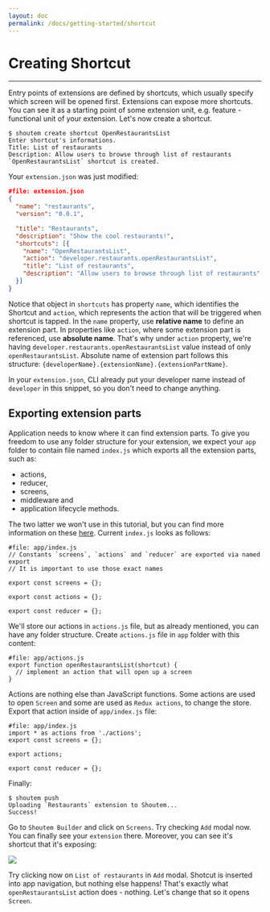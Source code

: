 ```yaml
---
layout: doc
permalink: /docs/getting-started/shortcut
---
```


# Creating Shortcut
<hr />

Entry points of extensions are defined by shortcuts, which usually specify which screen will be opened first. Extensions can expose more shortcuts. You can see it as a starting point of some extension unit, e.g. feature - functional unit of your extension. Let's now create a shortcut.

```ShellSession
$ shoutem create shortcut OpenRestaurantsList
Enter shortcut's informations.
Title: List of restaurants
Description: Allow users to browse through list of restaurants
`OpenRestaurantsList` shortcut is created.
```

Your `extension.json` was just modified:

```json
#file: extension.json
{
  "name": "restaurants",
  "version": "0.0.1",

  "title": "Restaurants",
  "description": "Show the cool restaurants!",
  "shortcuts": [{
    "name": "OpenRestaurantsList",
    "action": "developer.restaurants.openRestaurantsList",
    "title": "List of restaurants",
    "description": "Allow users to browse through list of restaurants"
  }]
}
```

Notice that object in `shortcuts` has property `name`, which identifies the Shortcut and `action`, which represents the action that will be triggered when shortcut is tapped. In the `name` property, use **relative name** to define an extension part. In properties like `action`, where some extension part is referenced, use **absolute name**. That's why under `action` property, we're having `developer.restaurants.openRestaurantsList` value instead of only `openRestaurantsList`. Absolute name of extension part follows this structure: `{developerName}.{extensionName}.{extensionPartName}`.

In your `extension.json`, CLI already put your developer name instead of `developer` in this snippet, so you don't need to change anything.

## Exporting extension parts

Application needs to know where it can find extension parts. To give you freedom to use any folder structure for your extension, we expect your `app` folder to contain file named `index.js` which exports all the extension parts, such as:

- actions,
- reducer,
- screens,
- middleware and
- application lifecycle methods.

The two latter we won't use in this tutorial, but you can find more information on these [here](/docs/coming-soon). Current `index.js` looks as follows:

```JSX
#file: app/index.js
// Constants `screens`, `actions` and `reducer` are exported via named export
// It is important to use those exact names

export const screens = {};

export const actions = {};

export const reducer = {};
```

We'll store our actions in `actions.js` file, but as already mentioned, you can have any folder structure. Create `actions.js` file in `app` folder with this content:

```JSX
#file: app/actions.js
export function openRestaurantsList(shortcut) {
  // implement an action that will open up a screen
}
```

Actions are nothing else than JavaScript functions. Some actions are used to open `Screen` and some are used as `Redux actions`, to change the store. Export that action inside of `app/index.js` file:

```javascript{1,4}
#file: app/index.js
import * as actions from './actions';
export const screens = {};

export actions;

export const reducer = {};
```

Finally:

```ShellSession
$ shoutem push
Uploading `Restaurants` extension to Shoutem...
Success!
```

Go to `Shoutem Builder` and click on `Screens`. Try checking `Add` modal now. You can finally see your `extension` there. Moreover, you can see it's shortcut that it's exposing:

<p class="image">
<img src='{{ site.baseurl }}/img/getting-started/add-modal-shortcut.png'/>
</p>

Try clicking now on `List of restaurants` in `Add` modal. Shotcut is inserted into app navigation, but nothing else happens! That's exactly what `openRestaurantsList` action does - nothing. Let's change that so it opens `Screen`.
